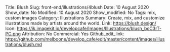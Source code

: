 Title: Blush
Slug: front-end/illustrations/4blush
Date: 10 August 2020
Show_date: No
Modified: 10 August 2020
Show_modified: No
Tags: mix, custom images
Category: Illustrations
Summary: Create, mix, and customize illustrations made by artists around the world.
Link: https://blush.design/
Icon: https://ik.imagekit.io/developcafe/Images/Illustrations/blush_bcC3rT-PC.png
Attribution: No
Commercial: Yes
Github_edit_link: https://github.com/melboone/develop_cafe/edit/master/content/images/illustrations/blush.md